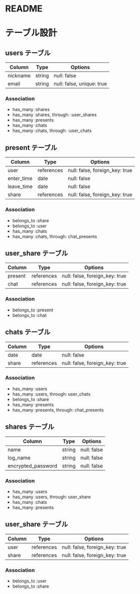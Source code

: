 # README

# テーブル設計


## users テーブル

| Column             | Type    | Options                   |
| ------------------ | ------- | ------------------------- |
| nickname           | string  | null: false               |
| email              | string  | null: false, unique: true |


### Association

- has_many :shares
- has_many :shares, through: :user_shares
- has_many :presents
- has_many :chats
- has_many :chats, through: :user_chats

## present テーブル

| Column            | Type        | Options                        |
| ----------------- | ----------- | ------------------------------ |
| user              | references  | null: false, foreign_key: true |
| enter_time        | date        | null: false                    |
| leave_time        | date        | null: false                    |
| share             | references  | null: false, foreign_key: true |

### Association

- belongs_to :share
- belongs_to :user
- has_many :chats
- has_many :chats, through: chat_presents

## user_share テーブル

| Column | Type       | Options                        | 
| ------ | -----------| -------------------------------|
| present| references | null: false, foreign_key: true |
| chat   | references | null: false, foreign_key: true |

### Association

- belongs_to :present
- belongs_to :chat




## chats テーブル

| Column | Type       | Options                        |
| ------ | ---------- | -------------------------------|
| date   | date       |  null: false                   |
| share  | references | null: false, foreign_key: true |



### Association

- has_many :users
- has_many :users, through: user_chats
- belongs_to :share
- has_many :presents
- has_many :presents, through: chat_presents



## shares テーブル

| Column             | Type    | Options     | 
| -------------------| --------| ------------|
| name               | string  | null: false |
| log_name           | string  | null: false |
| encrypted_password | string  | null: false |

### Association


- has_many :users
- has_many :users, through: user_share
- has_many :chats
- has_many :presents

## user_share テーブル

| Column | Type       | Options                        | 
| ------ | -----------| -------------------------------|
| user   | references | null: false, foreign_key: true |
| share  | references | null: false, foreign_key: true |

### Association

- belongs_to :user
- belongs_to :share

